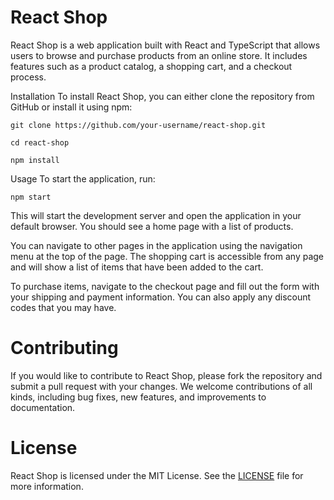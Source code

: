 # React Shop
React Shop is a web application built with React and TypeScript that allows users to browse and purchase products from an online store. It includes features such as a product catalog, a shopping cart, and a checkout process.

Installation
To install React Shop, you can either clone the repository from GitHub or install it using npm:


`git clone https://github.com/your-username/react-shop.git`

`cd react-shop`

`npm install`


Usage
To start the application, run:



`npm start`

This will start the development server and open the application in your default browser. You should see a home page with a list of products.

You can navigate to other pages in the application using the navigation menu at the top of the page. The shopping cart is accessible from any page and will show a list of items that have been added to the cart.

To purchase items, navigate to the checkout page and fill out the form with your shipping and payment information. You can also apply any discount codes that you may have.

# Contributing
If you would like to contribute to React Shop, please fork the repository and submit a pull request with your changes. We welcome contributions of all kinds, including bug fixes, new features, and improvements to documentation.

# License
React Shop is licensed under the MIT License. See the [LICENSE](https) file for more information.
